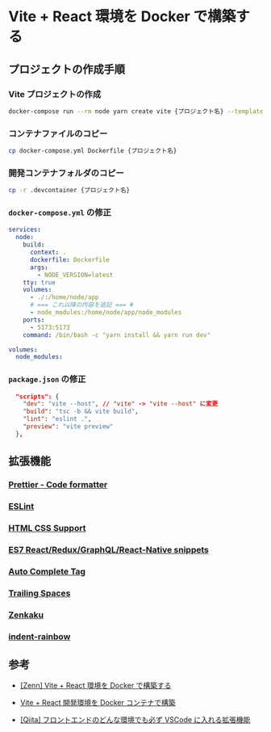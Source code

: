 # Vite + React 環境を Docker で構築する

## プロジェクトの作成手順

### Vite プロジェクトの作成

```bash
docker-compose run --rm node yarn create vite {プロジェクト名} --template react-ts
```

### コンテナファイルのコピー

```bash
cp docker-compose.yml Dockerfile {プロジェクト名}
```

### 開発コンテナフォルダのコピー

```bash
cp -r .devcontainer {プロジェクト名}
```

### `docker-compose.yml` の修正

```yml
services:
  node:
    build:
      context: .
      dockerfile: Dockerfile
      args:
        - NODE_VERSION=latest
    tty: true
    volumes:
      - ./:/home/node/app
      # === これ以降の内容を追記 === #
      - node_modules:/home/node/app/node_modules
    ports:
      - 5173:5173
    command: /bin/bash -c "yarn install && yarn run dev"

volumes:
  node_modules:
```

### `package.json` の修正

```json
  "scripts": {
    "dev": "vite --host", // "vite" -> "vite --host" に変更
    "build": "tsc -b && vite build",
    "lint": "eslint .",
    "preview": "vite preview"
  },
```

## 拡張機能

### [Prettier - Code formatter](https://marketplace.visualstudio.com/items?itemName=esbenp.prettier-vscode)

### [ESLint](https://marketplace.visualstudio.com/items?itemName=dbaeumer.vscode-eslint)

### [HTML CSS Support](https://marketplace.visualstudio.com/items?itemName=ecmel.vscode-html-css)

### [ES7 React/Redux/GraphQL/React-Native snippets](https://marketplace.visualstudio.com/items?itemName=rodrigovallades.es7-react-js-snippets)

### [Auto Complete Tag](https://marketplace.visualstudio.com/items?itemName=formulahendry.auto-complete-tag)

### [Trailing Spaces](https://marketplace.visualstudio.com/items?itemName=shardulm94.trailing-spaces)

### [Zenkaku](https://marketplace.visualstudio.com/items?itemName=mosapride.zenkaku)

### [indent-rainbow](https://marketplace.visualstudio.com/items?itemName=oderwat.indent-rainbow)

## 参考

- [[Zenn] Vite + React 環境を Docker で構築する](https://zenn.dev/sg4k0/articles/1da799501d2018)
- [Vite + React 開発環境を Docker コンテナで構築](https://shinke1987.net/?p=1123)

- [[Qiita] フロントエンドのどんな環境でも必ず VSCode に入れる拡張機能](https://qiita.com/kimascript/items/e0eeccf262df26990613)
